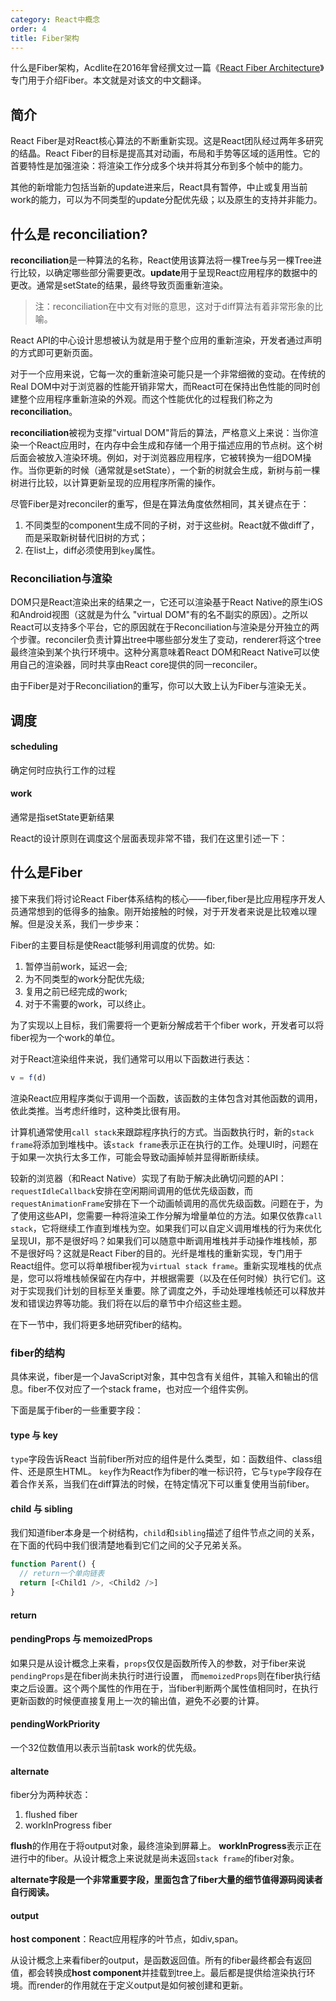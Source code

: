 ```yaml
---
category: React中概念
order: 4
title: Fiber架构
---
```


什么是Fiber架构，Acdlite在2016年曾经撰文过一篇《[React Fiber Architecture](https://github.com/acdlite/react-fiber-architecture)》专门用于介绍Fiber。本文就是对该文的中文翻译。

## 简介

React Fiber是对React核心算法的不断重新实现。这是React团队经过两年多研究的结晶。React Fiber的目标是提高其对动画，布局和手势等区域的适用性。它的首要特性是加强渲染：将渲染工作分成多个块并将其分布到多个帧中的能力。

其他的新增能力包括当新的update进来后，React具有暂停，中止或复用当前work的能力，可以为不同类型的update分配优先级；以及原生的支持并非能力。

## 什么是 reconciliation?

**reconciliation**是一种算法的名称，React使用该算法将一棵Tree与另一棵Tree进行比较，以确定哪些部分需要更改。**update**用于呈现React应用程序的数据中的更改。通常是setState的结果，最终导致页面重新渲染。

> 注：reconciliation在中文有对账的意思，这对于diff算法有着非常形象的比喻。

React API的中心设计思想被认为就是用于整个应用的重新渲染，开发者通过声明的方式即可更新页面。

对于一个应用来说，它每一次的重新渲染可能只是一个非常细微的变动。在传统的Real DOM中对于浏览器的性能开销非常大，而React可在保持出色性能的同时创建整个应用程序重新渲染的外观。而这个性能优化的过程我们称之为**reconciliation**。

**reconciliation**被视为支撑"virtual DOM"背后的算法，严格意义上来说：当你渲染一个React应用时，在内存中会生成和存储一个用于描述应用的节点树。这个树后面会被放入渲染环境。例如，对于浏览器应用程序，它被转换为一组DOM操作。当你更新的时候（通常就是setState），一个新的树就会生成，新树与前一棵树进行比较，以计算更新呈现的应用程序所需的操作。

尽管Fiber是对reconciler的重写，但是在算法角度依然相同，其关键点在于：

1. 不同类型的component生成不同的子树，对于这些树。React就不做diff了，而是采取新树替代旧树的方式；
2. 在list上，diff必须使用到`key`属性。

### Reconciliation与渲染

DOM只是React渲染出来的结果之一，它还可以渲染基于React Native的原生iOS和Android视图（这就是为什么 "virtual DOM"有的名不副实的原因）。之所以React可以支持多个平台，它的原因就在于Reconciliation与渲染是分开独立的两个步骤。reconciler负责计算出tree中哪些部分发生了变动，renderer将这个tree最终渲染到某个执行环境中。这种分离意味着React DOM和React Native可以使用自己的渲染器，同时共享由React core提供的同一reconciler。

由于Fiber是对于Reconciliation的重写，你可以大致上认为Fiber与渲染无关。

## 调度

#### scheduling

确定何时应执行工作的过程

#### work

通常是指setState更新结果

React的设计原则在调度这个层面表现非常不错，我们在这里引述一下：



## 什么是Fiber

接下来我们将讨论React Fiber体系结构的核心——fiber,fiber是比应用程序开发人员通常想到的低得多的抽象。刚开始接触的时候，对于开发者来说是比较难以理解。但是没关系，我们一步步来：

Fiber的主要目标是使React能够利用调度的优势。如:

1. 暂停当前work，延迟一会;
2. 为不同类型的work分配优先级;
3. 复用之前已经完成的work;
4. 对于不需要的work，可以终止。

为了实现以上目标，我们需要将一个更新分解成若干个fiber work，开发者可以将fiber视为一个work的单位。

对于React渲染组件来说，我们通常可以用以下函数进行表达：

```js
v = f(d)
```

渲染React应用程序类似于调用一个函数，该函数的主体包含对其他函数的调用，依此类推。当考虑纤维时，这种类比很有用。

计算机通常使用`call stack`来跟踪程序执行的方式。当函数执行时，新的`stack frame`将添加到堆栈中。该`stack frame`表示正在执行的工作。处理UI时，问题在于如果一次执行太多工作，可能会导致动画掉帧并显得断断续续。

较新的浏览器（和React Native）实现了有助于解决此确切问题的API：`requestIdleCallback`安排在空闲期间调用的低优先级函数，而`requestAnimationFrame`安排在下一个动画帧调用的高优先级函数。问题在于，为了使用这些API，您需要一种将渲染工作分解为增量单位的方法。如果仅依靠`call stack`，它将继续工作直到堆栈为空。如果我们可以自定义调用堆栈的行为来优化呈现UI，那不是很好吗？如果我们可以随意中断调用堆栈并手动操作堆栈帧，那不是很好吗？这就是React Fiber的目的。光纤是堆栈的重新实现，专门用于React组件。您可以将单根fiber视为`virtual stack frame`。重新实现堆栈的优点是，您可以将堆栈帧保留在内存中，并根据需要（以及在任何时候）执行它们。这对于实现我们计划的目标至关重要。除了调度之外，手动处理堆栈帧还可以释放并发和错误边界等功能。我们将在以后的章节中介绍这些主题。

在下一节中，我们将更多地研究fiber的结构。

### fiber的结构

具体来说，fiber是一个JavaScript对象，其中包含有关组件，其输入和输出的信息。fiber不仅对应了一个stack frame，也对应一个组件实例。

下面是属于fiber的一些重要字段：

#### type 与 key

`type`字段告诉React 当前fiber所对应的组件是什么类型，如：函数组件、class组件、还是原生HTML。
`key`作为React作为fiber的唯一标识符，它与`type`字段存在着合作关系，当我们在diff算法的时候，在特定情况下可以重复使用当前fiber。

#### child 与 sibling

我们知道fiber本身是一个树结构，`child`和`sibling`描述了组件节点之间的关系，在下面的代码中我们很清楚地看到它们之间的父子兄弟关系。

```js
function Parent() {
  // return一个单向链表
  return [<Child1 />, <Child2 />]
}
```
#### return


#### pendingProps 与 memoizedProps

如果只是从设计概念上来看，`props`仅仅是函数所传入的参数，对于fiber来说`pendingProps`是在fiber尚未执行时进行设置，
而`memoizedProps`则在fiber执行结束之后设置。这个两个属性的作用在于，当fiber判断两个属性值相同时，在执行更新函数的时候便直接复用上一次的输出值，避免不必要的计算。

#### pendingWorkPriority

一个32位数值用以表示当前task work的优先级。

#### alternate

fiber分为两种状态：

1. flushed fiber
2. workInProgress fiber

**flush**的作用在于将output对象，最终渲染到屏幕上。
**workInProgress**表示正在进行中的fiber。从设计概念上来说就是尚未返回`stack frame`的fiber对象。

**alternate字段是一个非常重要字段，里面包含了fiber大量的细节值得源码阅读者自行阅读。**

#### output

**host component**：React应用程序的叶节点，如div,span。

从设计概念上来看fiber的output，是函数返回值。所有的fiber最终都会有返回值，都会转换成**host component**并挂载到tree上。最后都是提供给渲染执行环境。而render的作用就在于定义output是如何被创建和更新。

